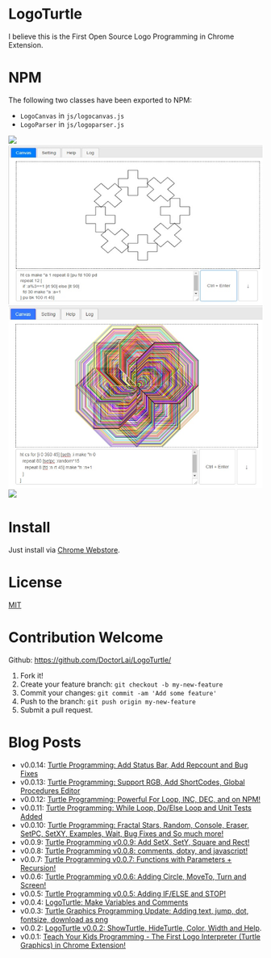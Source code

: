 # LogoTurtle
I believe this is the First Open Source Logo Programming in Chrome Extension.

# NPM 
The following two classes have been exported to NPM:
- `LogoCanvas` in `js/logocanvas.js`
- `LogoParser` in `js/logoparser.js`

![](https://helloacm.com/wp-content/uploads/2018/03/logo-spiral.jpg)
![](https://github.com/DoctorLai/LogoTurtle/blob/master/images/if-else.jpg?raw=true)
![](https://github.com/DoctorLai/LogoTurtle/blob/master/images/for.jpg?raw=true)
![](https://helloacm.com/wp-content/uploads/2018/03/logo-tree.jpg)

# Install
Just install via [Chrome Webstore](https://chrome.google.com/webstore/detail/logo-turtle/dcoeaobaokbccdcnadncifmconllpihp).

# License
[MIT](https://github.com/DoctorLai/LogoTurtle/blob/master/LICENSE)

# Contribution Welcome
Github: https://github.com/DoctorLai/LogoTurtle/
1. Fork it!
2. Create your feature branch: `git checkout -b my-new-feature`
3. Commit your changes: `git commit -am 'Add some feature'`
4. Push to the branch: `git push origin my-new-feature`
5. Submit a pull request.

# Blog Posts
- v0.0.14: [Turtle Programming: Add Status Bar, Add Repcount and Bug Fixes](https://helloacm.com/logoturtle-v0-0-14-add-status-bar-add-repcount-and-bug-fixes/)
- v0.0.13: [Turtle Programming: Support RGB, Add ShortCodes, Global Procedures Editor](https://helloacm.com/turtle-programming-v0-0-13-support-rgb-add-shortcodes-global-procedures-editor/)
- v0.0.12: [Turtle Programming: Powerful For Loop, INC, DEC, and on NPM!](https://helloacm.com/turtle-programming-v0-0-12-powerful-for-loop-inc-dec-and-on-npm/)
- v0.0.11: [Turtle Programming: While Loop, Do/Else Loop and Unit Tests Added](https://helloacm.com/turtle-programming-while-loop-do-else-loop-and-unit-tests-added/)
- v0.0.10: [Turtle Programming: Fractal Stars, Random, Console, Eraser, SetPC, SetXY, Examples, Wait, Bug Fixes and So much more!](https://helloacm.com/turtle-programming-fractal-stars-random-console-eraser-setpc-setxy-examples-wait-bug-fixes-and-so-much-more/)
- v0.0.9: [Turtle Programming v0.0.9: Add SetX, SetY, Square and Rect!](https://helloacm.com/turtle-programming-v0-0-9-add-setx-sety-square-and-rect/)
- v0.0.8: [Turtle Programming v0.0.8: comments, dotxy, and javascript!](https://helloacm.com/turtle-programming-v0-0-8-comments-dotxy-and-javascript/)
- v0.0.7: [Turtle Programming v0.0.7:  Functions with Parameters + Recursion!](https://helloacm.com/turtle-programming-v0-0-7-functions-with-parameters-recursion/)
- v0.0.6: [Turtle Programming v0.0.6: Adding Circle, MoveTo, Turn and Screen!](https://helloacm.com/turtle-programming-v0-0-6-adding-circle-moveto-turn-and-screen/)
- v0.0.5: [Turtle Programming v0.0.5: Adding IF/ELSE and STOP!](https://helloacm.com/turtle-programming-v0-0-5-adding-if-else-and-stop/)
- v0.0.4: [LogoTurtle: Make Variables and Comments](https://helloacm.com/logoturtle-make-variables-and-comments/)
- v0.0.3: [Turtle Graphics Programming Update: Adding text, jump, dot, fontsize, download as png](https://helloacm.com/turtle-graphics-programming-update-adding-text-jump-dot-fontsize-download-as-png/)
- v0.0.2: [LogoTurtle v0.0.2: ShowTurtle, HideTurtle, Color, Width and Help](https://helloacm.com/logoturtle-v0-0-2-showturtle-hideturtle-color-width-and-help/).
- v0.0.1: 
 [Teach Your Kids Programming - The First Logo Interpreter (Turtle Graphics) in Chrome Extension!](https://helloacm.com/teach-your-kids-programming-the-first-logo-interpreter-turtle-graphics-in-chrome-extension/)